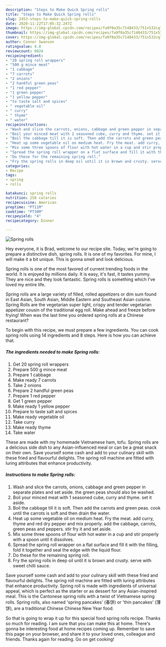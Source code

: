 ```yaml
---
description: "Steps to Make Quick Spring rolls"
title: "Steps to Make Quick Spring rolls"
slug: 2453-steps-to-make-quick-spring-rolls
date: 2020-11-22T17:05:32.247Z
image: https://img-global.cpcdn.com/recipes/fa9f0a35c7148433/751x532cq70/spring-rolls-recipe-main-photo.jpg
thumbnail: https://img-global.cpcdn.com/recipes/fa9f0a35c7148433/751x532cq70/spring-rolls-recipe-main-photo.jpg
cover: https://img-global.cpcdn.com/recipes/fa9f0a35c7148433/751x532cq70/spring-rolls-recipe-main-photo.jpg
author: Connor Swanson
ratingvalue: 4.8
reviewcount: 8024
recipeingredient:
- "20 spring roll wrappers"
- "500 g mince meat"
- "1 cabbage"
- "7 carrots"
- "2 onions"
- "2 handful green peas"
- "1 red pepper"
- "1 green pepper"
- "1 yellow pepper"
- "to taste salt and spices"
- " vegetable oil"
- " curry"
- " thyme"
- " water"
recipeinstructions:
- "Wash and slice the carrots, onions, cabbage and green pepper in separate plates and set aside. the green peas should also be washed."
- "Boil your minced meat with 1 seasoned cube, curry and thyme. set it aside."
- "Boil the cabbage till it is soft. Then add the carrots and green peas. cook until the carrots is soft and then drain the water."
- "Heat up some vegetable oil on medium heat. Fry the meat. add curry, thyme and red dry pepper and mix properly. add the cabbage, carrots, green peas and peppers. stir fry it and set aside."
- "Mix some three spoons of flour with hot water in a cup and stir properly with a spoon until it dissolves."
- "Spread the spring roll wrapper on a flat surface and fill it with the filling, fold it together and seal the edge with the liquid flour."
- "Do these for the remaining spring roll."
- "Fry the spring rolls in deep oil until it is brown and crusty. serve with sweet chilli sauce."
categories:
- Recipe
tags:
- spring
- rolls

katakunci: spring rolls 
nutrition: 258 calories
recipecuisine: American
preptime: "PT11M"
cooktime: "PT30M"
recipeyield: "4"
recipecategory: Dinner

---
```



![Spring rolls](https://img-global.cpcdn.com/recipes/fa9f0a35c7148433/751x532cq70/spring-rolls-recipe-main-photo.jpg)

Hey everyone, it is Brad, welcome to our recipe site. Today, we're going to prepare a distinctive dish, spring rolls. It is one of my favorites. For mine, I will make it a bit unique. This is gonna smell and look delicious.

Spring rolls is one of the most favored of current trending foods in the world. It is enjoyed by millions daily. It is easy, it's fast, it tastes yummy. They are nice and they look fantastic. Spring rolls is something which I've loved my entire life.

Spring rolls are a large variety of filled, rolled appetizers or dim sum found in East Asian, South Asian, Middle Eastern and Southeast Asian cuisine. Spring Rolls are the vegetarian super light, crispy and tender vegetarian appetizer cousin of the traditional egg roll. Make ahead and freeze before frying! When was the last time you ordered spring rolls at a Chinese restaurant?


To begin with this recipe, we must prepare a few ingredients. You can cook spring rolls using 14 ingredients and 8 steps. Here is how you can achieve that.

<!--inarticleads1-->

##### The ingredients needed to make Spring rolls:

1. Get 20 spring roll wrappers
1. Prepare 500 g mince meat
1. Prepare 1 cabbage
1. Make ready 7 carrots
1. Take 2 onions
1. Prepare 2 handful green peas
1. Prepare 1 red pepper
1. Get 1 green pepper
1. Make ready 1 yellow pepper
1. Prepare to taste salt and spices
1. Make ready  vegetable oil
1. Take  curry
1. Make ready  thyme
1. Take  water


These are made with my homemade Vietnamese ham, tofu. Spring rolls are a delicious side dish to any Asian-influenced meal or can be a great snack on their own. Save yourself some cash and add to your culinary skill with these fried and flavourful delights. The spring roll machine are fitted with luring attributes that enhance productivity. 

<!--inarticleads2-->

##### Instructions to make Spring rolls:

1. Wash and slice the carrots, onions, cabbage and green pepper in separate plates and set aside. the green peas should also be washed.
1. Boil your minced meat with 1 seasoned cube, curry and thyme. set it aside.
1. Boil the cabbage till it is soft. Then add the carrots and green peas. cook until the carrots is soft and then drain the water.
1. Heat up some vegetable oil on medium heat. Fry the meat. add curry, thyme and red dry pepper and mix properly. add the cabbage, carrots, green peas and peppers. stir fry it and set aside.
1. Mix some three spoons of flour with hot water in a cup and stir properly with a spoon until it dissolves.
1. Spread the spring roll wrapper on a flat surface and fill it with the filling, fold it together and seal the edge with the liquid flour.
1. Do these for the remaining spring roll.
1. Fry the spring rolls in deep oil until it is brown and crusty. serve with sweet chilli sauce.


Save yourself some cash and add to your culinary skill with these fried and flavourful delights. The spring roll machine are fitted with luring attributes that enhance productivity. Spring roll is made with ingredients of universal appeal, which is perfect as the starter or as dessert for any Asian-inspired meal. This is the Cantonese spring rolls with a twist of Vietnamese spring rolls. Spring rolls, also named &#39;spring pancakes&#39; (春饼) or &#39;thin pancakes&#39; (薄饼), are a traditional Chinese Chinese New Year food. 

So that is going to wrap it up for this special food spring rolls recipe. Thanks so much for reading. I am sure that you can make this at home. There's gonna be interesting food at home recipes coming up. Remember to save this page on your browser, and share it to your loved ones, colleague and friends. Thanks again for reading. Go on get cooking!
